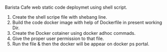 Barista Cafe web static code deploymet using shell script.

1. Create the shell scripe file with shebang line.
2. Build the code docker image with help of Dockerfile in present working Dir.
3. Create the Docker cotainer using docker adhoc commads.
4. Give the proper user permission to that file.
5. Run the file & then the docker will be appear on docker ps portal.
